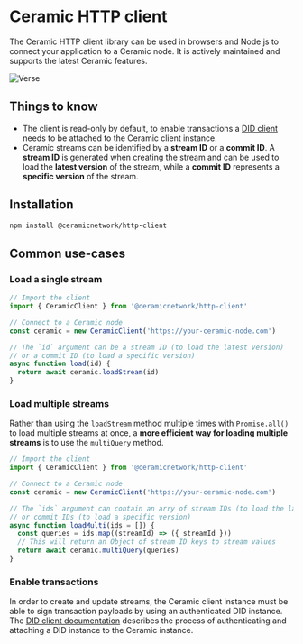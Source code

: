 # Ceramic HTTP client

The Ceramic HTTP client library can be used in browsers and Node.js to connect your application to a Ceramic node. It is actively maintained and supports the latest Ceramic features.

![Verse](/img/verse.png)

## Things to know


- The client is read-only by default, to enable transactions a [DID client](../authentication//did-jsonrpc.md) needs to be attached to the Ceramic client instance.
- Ceramic streams can be identified by a **stream ID** or a **commit ID**. A **stream ID** is generated when creating the stream and can be used to load the **latest version** of the stream, while a **commit ID** represents a **specific version** of the stream.

## Installation

```bash
npm install @ceramicnetwork/http-client
```

<!--
## Common options

TODO: describe options common to multiple methods and stream programs

### `anchor`

### `pin`

### `publish`
-->

## Common use-cases

### Load a single stream

```ts
// Import the client
import { CeramicClient } from '@ceramicnetwork/http-client'

// Connect to a Ceramic node
const ceramic = new CeramicClient('https://your-ceramic-node.com')

// The `id` argument can be a stream ID (to load the latest version)
// or a commit ID (to load a specific version)
async function load(id) {
  return await ceramic.loadStream(id)
}
```

### Load multiple streams

Rather than using the `loadStream` method multiple times with `Promise.all()` to load multiple streams at once, a **more efficient way for loading multiple streams** is to use the `multiQuery` method.

```ts
// Import the client
import { CeramicClient } from '@ceramicnetwork/http-client'

// Connect to a Ceramic node
const ceramic = new CeramicClient('https://your-ceramic-node.com')

// The `ids` argument can contain an arry of stream IDs (to load the latest version)
// or commit IDs (to load a specific version)
async function loadMulti(ids = []) {
  const queries = ids.map((streamId) => ({ streamId }))
  // This will return an Object of stream ID keys to stream values
  return await ceramic.multiQuery(queries)
}
```

### Enable transactions

In order to create and update streams, the Ceramic client instance must be able to sign transaction payloads by using an authenticated DID instance. The [DID client documentation](../authentication//did-jsonrpc.md) describes the process of authenticating and attaching a DID instance to the Ceramic instance.

